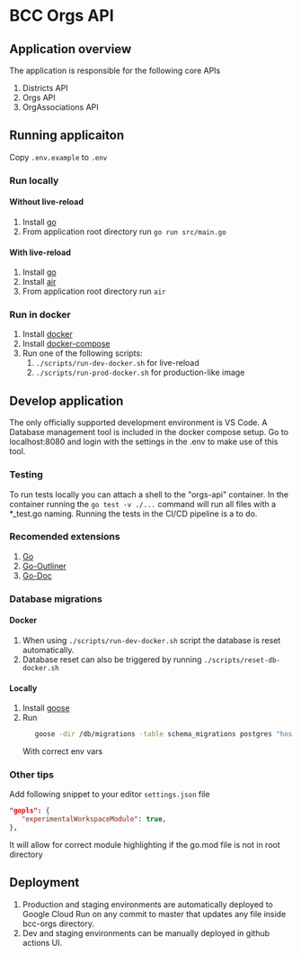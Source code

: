 # BCC Orgs API

## Application overview

The application is responsible for the following core APIs

1. Districts API
2. Orgs API
3. OrgAssociations API

## Running applicaiton

Copy ```.env.example``` to ```.env```

### Run locally

#### Without live-reload

1. Install [go](https://go.dev/doc/install)
2. From application root directory run
   ```go run src/main.go```

#### With live-reload

1. Install [go](https://go.dev/doc/install)
2. Install [air](https://github.com/cosmtrek/air)
3. From application root directory run
   ```air```

### Run in docker

1. Install [docker](https://docs.docker.com/get-docker/)
2. Install [docker-compose](https://docs.docker.com/compose/install/)
3. Run one of the following scripts:
   1. ```./scripts/run-dev-docker.sh``` for live-reload
   2. ```./scripts/run-prod-docker.sh``` for production-like image

## Develop application

The only officially supported development environment is VS Code. A Database management tool is included in the docker compose setup. Go to localhost:8080 and login with the settings in the .env to make use of this tool.

### Testing

To run tests locally you can attach a shell to the "orgs-api" container. In the container running the ```go test -v ./...``` command will run all files with a *_test.go naming. Running the tests in the CI/CD pipeline is a to do.

### Recomended extensions

1. [Go](https://marketplace.visualstudio.com/items?itemName=golang.Go)
2. [Go-Outliner](https://marketplace.visualstudio.com/items?itemName=766b.go-outliner)
3. [Go-Doc](https://marketplace.visualstudio.com/items?itemName=msyrus.go-doc)

### Database migrations

#### Docker

1. When using ```./scripts/run-dev-docker.sh``` script the database is reset automatically.
2. Database reset can also be triggered by running ```./scripts/reset-db-docker.sh```

#### Locally

1. Install [goose](https://github.com/pressly/goose)
2. Run 
   ```bash
      goose -dir /db/migrations -table schema_migrations postgres "host=$POSTGRES_HOST port=$POSTGRES_PORT user=$POSTGRES_USER password=$POSTGRES_PASSWORD dbname=$POSTGRES_DB sslmode=$POSTGRES_SSL_MODE" up
   ```
   With correct env vars

### Other tips

Add following snippet to your editor ```settings.json``` file
```json
"gopls": {
   "experimentalWorkspaceModule": true,
},
```
It will allow for correct module highlighting if the go.mod file is not in root directory

## Deployment

1. Production and staging environments are automatically deployed to Google Cloud Run on any commit to master that updates any file inside bcc-orgs directory.
2. Dev and staging environments can be manually deployed in github actions UI.
